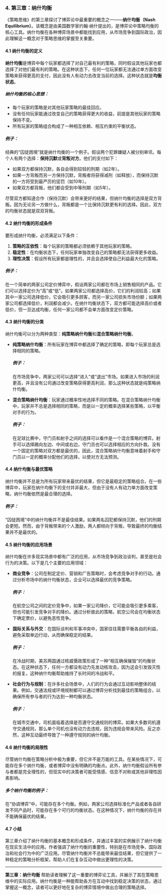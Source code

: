### 4. **第三章：纳什均衡**

《策略思维》的第三章探讨了博弈论中最重要的概念之一——**纳什均衡（Nash Equilibrium）**。该概念是由美国数学家约翰·纳什提出的，是博弈论中策略均衡的核心工具。纳什均衡在各种博弈场景中都能找到应用，从市场竞争到国际政治，因此理解这一概念对于策略思维的掌握至关重要。

#### 4.1 纳什均衡的定义
**纳什均衡**是博弈中每个玩家都选择了对自己最有利的策略，同时假设其他玩家也都选择了对他们最有利的策略。在这种状态下，任何一位玩家都无法通过单方面改变策略来获得更高的支付，因此没有人有动力去改变当前的选择。这种状态就是**均衡状态**。

##### 纳什均衡的核心思想：
- 每个玩家的策略是对其他玩家策略的最佳回应。
- 没有任何玩家能通过改变自己的策略获得更大的收益，前提是其他玩家的策略保持不变。
- 所有玩家的策略组合构成了一种相互依赖、相互约束的平衡状态。

##### 例子：
经典的“囚徒困境”就是纳什均衡的一个例子。假设两个犯罪嫌疑人被分别审讯，每个人有两个选择：**保持沉默**或**背叛对方**。他们的支付如下：
- 如果双方都保持沉默，各自会得到较轻的刑期（如2年）。
- 如果一方背叛而另一方保持沉默，背叛者将获得减刑（如释放），而保持沉默的一方将受到最严厉的惩罚（如10年）。
- 如果双方都背叛，他们都会受到中等刑期（如5年）。

尽管双方都知道合作（保持沉默）会带来更好的结果，但纳什均衡的选择是双方背叛。因为无论另一方做什么，背叛都是一个比保持沉默更有利的选择。因此，双方的均衡状态就是双双背叛。

#### 4.2 纳什均衡的形成条件
要形成纳什均衡，必须满足以下条件：
1. **策略的互依性**：每个玩家的策略都必须依赖于其他玩家的策略。
2. **稳定性**：在均衡状态下，任何玩家单独改变自己的策略都无法获得更多收益。
3. **理性决策**：假设所有玩家都是理性的，并且会选择使自己利益最大化的策略。

##### 例子：
在一个简单的两家公司定价博弈中，假设两家公司都在市场上销售相同的产品。它们可以选择定价为“高”或“低”。如果两家公司都选择高价，它们的利润较高；如果其中一家公司选择低价，它会吸引更多顾客，而另一家公司损失市场份额；如果两家公司都选择低价，利润都会减少。在纳什均衡状态下，双方都可能选择高价或者低价，但一旦达成均衡，任何一家公司都不会单方面改变定价策略。

#### 4.3 纳什均衡的分类
纳什均衡可以分为两种类型：**纯策略纳什均衡**和**混合策略纳什均衡**。

- **纯策略纳什均衡**：所有玩家在博弈中都选择了确定的策略，即每个玩家总是选择相同的策略。
  
  ##### 例子：
  在市场竞争中，两家公司可以选择“进入”或“退出”市场。如果进入市场的利润更高，并且没有公司通过改变策略获得更高利润，那么这种状态就是纯策略纳什均衡。

- **混合策略纳什均衡**：玩家通过概率性地选择不同的策略。在混合策略纳什均衡中，玩家并不总是选择相同的策略，而是以一定的概率选择某些策略，以平衡对手的行为。
  
  ##### 例子：
  在足球比赛中，守门员和射手之间的选择可以看作是一个混合策略的博弈。射手可以选择踢向左边、中间或右边，守门员也可以选择相应的方向扑救。没有一个固定的策略对双方都是最优的，因此，混合策略纳什均衡意味着射手和守门员以一定的概率分配他们的选择，以使对方无法预测。

#### 4.4 纳什均衡与最优策略
纳什均衡并不总是为所有玩家带来最优的结果，但它是最稳定的策略组合。在一些博弈中，玩家在纳什均衡下的支付并非最大，但由于没有人有动力单方面改变策略，纳什均衡依然是最合理的选择。

##### 例子：
“囚徒困境”中的纳什均衡并不是最佳结果。如果两名囚犯都保持沉默，他们的刑期会更短。然而，由于背叛带来的个人激励，两人都倾向于背叛，导致最终的均衡结果并不是最优的。

#### 4.5 纳什均衡的应用场景
纳什均衡在许多现实场景中都有广泛的应用，从市场竞争到政治谈判，甚至是社会行为的决策。以下是几个主要的应用领域：

- **商业竞争**：公司在制定定价、营销和广告策略时，会考虑竞争对手的行动。通过分析市场中的纳什均衡状态，企业可以选择最优的竞争策略。
  
  ##### 例子：
  在航空公司之间的定价竞争中，如果一家公司降价，它可能会吸引更多乘客，但也可能引发竞争对手的降价。通过分析彼此的策略，航空公司会在均衡状态下确定票价，以避免恶性竞争。

- **国际关系与外交**：在国际谈判和军事冲突中，国家往往需要平衡各自的利益，避免采取单边行动，从而确保稳定的结果。
  
  ##### 例子：
  在冷战时期，美苏两国通过核威慑政策形成了一种“相互确保摧毁”的均衡状态。在这种状态下，任何一方都没有动力先发动核攻击，因为这会引发毁灭性的报复。这种纳什均衡帮助维持了长时间的冷战和平。

- **社会行为与规制**：在许多社会场景中，人们的行为会通过互动影响整体的结果。例如，交通法规或环境规制都可以通过博弈分析找到最佳的策略组合，以确保所有参与者的行为达到一种均衡状态。
  
  ##### 例子：
  在城市交通中，司机面临着选择是否遵守交通规则的博弈。如果大多数司机遵守交通规则，那么单个司机也没有动力去违规，因为违规会带来风险。反之亦然，这种互动最终导致了一种遵守规则的纳什均衡。

#### 4.6 纳什均衡的局限性
尽管纳什均衡在策略分析中极为重要，但它并不是万能的工具。在某些情况下，可能存在多个纳什均衡，或者博弈中没有明确的均衡点。此外，纳什均衡假设所有参与者都是完全理性的，但现实中的决策者可能受情感、信息不对称或其他非理性因素影响。

##### 多个纳什均衡的例子：
在“协调博弈”中，可能存在多个均衡。例如，两家公司选择标准化产品或者各自研发不同产品时，可能存在多个可行的均衡状态。在这种情况下，纳什均衡的存在并不能确保最优的结果。

#### 4.7 小结
第三章介绍了纳什均衡的基本概念和形成条件，并通过丰富的实例展示了纳什均衡在现实生活中的应用。作者强调了纳什均衡的重要性，特别是在市场竞争、国际政治和社会行为中的广泛应用。尽管纳什均衡并不总能带来最佳结果，但它提供了一种稳定的策略分析框架，帮助人们在复杂互动中做出更理性的决策。

---

**第三章：纳什均衡** 帮助读者理解了这一重要的博弈论工具，并展示了其在策略思维中的实际应用。纳什均衡是一种能帮助各方在互动中找到稳定决策的状态，通过掌握这一概念，读者可以更好地在复杂的博弈情境中做出合理的策略选择。